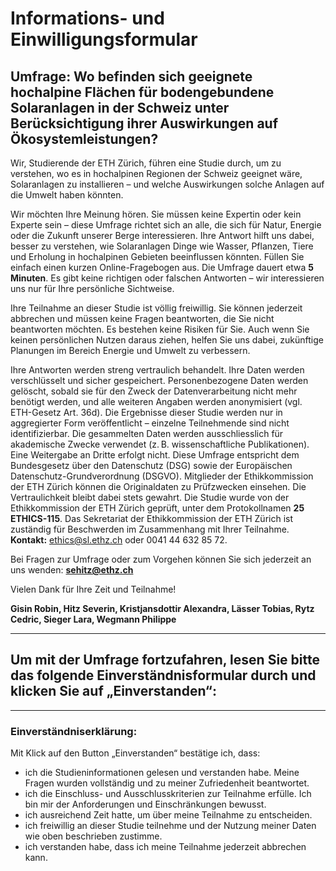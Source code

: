 # Informations- und Einwilligungsformular

## Umfrage: Wo befinden sich geeignete hochalpine Flächen für bodengebundene Solaranlagen in der Schweiz unter Berücksichtigung ihrer Auswirkungen auf Ökosystemleistungen?

Wir, Studierende der ETH Zürich, führen eine Studie durch, um zu verstehen, wo es in hochalpinen Regionen der Schweiz geeignet wäre, Solaranlagen zu installieren – und welche Auswirkungen solche Anlagen auf die Umwelt haben könnten.

Wir möchten Ihre Meinung hören. Sie müssen keine Expertin oder kein Experte sein – diese Umfrage richtet sich an alle, die sich für Natur, Energie oder die Zukunft unserer Berge interessieren. Ihre Antwort hilft uns dabei, besser zu verstehen, wie Solaranlagen Dinge wie Wasser, Pflanzen, Tiere und Erholung in hochalpinen Gebieten beeinflussen könnten. Füllen Sie einfach einen kurzen Online-Fragebogen aus. Die Umfrage dauert etwa **5 Minuten**. Es gibt keine richtigen oder falschen Antworten – wir interessieren uns nur für Ihre persönliche Sichtweise.

Ihre Teilnahme an dieser Studie ist völlig freiwillig. Sie können jederzeit abbrechen und müssen keine Fragen beantworten, die Sie nicht beantworten möchten. Es bestehen keine Risiken für Sie. Auch wenn Sie keinen persönlichen Nutzen daraus ziehen, helfen Sie uns dabei, zukünftige Planungen im Bereich Energie und Umwelt zu verbessern.

Ihre Antworten werden streng vertraulich behandelt. Ihre Daten werden verschlüsselt und sicher gespeichert. Personenbezogene Daten werden gelöscht, sobald sie für den Zweck der Datenverarbeitung nicht mehr benötigt werden, und alle weiteren Angaben werden anonymisiert (vgl. ETH-Gesetz Art. 36d). Die Ergebnisse dieser Studie werden nur in aggregierter Form veröffentlicht – einzelne Teilnehmende sind nicht identifizierbar. Die gesammelten Daten werden ausschliesslich für akademische Zwecke verwendet (z. B. wissenschaftliche Publikationen). Eine Weitergabe an Dritte erfolgt nicht. Diese Umfrage entspricht dem Bundesgesetz über den Datenschutz (DSG) sowie der Europäischen Datenschutz-Grundverordnung (DSGVO). Mitglieder der Ethikkommission der ETH Zürich können die Originaldaten zu Prüfzwecken einsehen. Die Vertraulichkeit bleibt dabei stets gewahrt. Die Studie wurde von der Ethikkommission der ETH Zürich geprüft, unter dem Protokollnamen **25 ETHICS-115**. Das Sekretariat der Ethikkommission der ETH Zürich ist zuständig für Beschwerden im Zusammenhang mit Ihrer Teilnahme.  
**Kontakt:** ethics@sl.ethz.ch oder 0041 44 632 85 72.

Bei Fragen zur Umfrage oder zum Vorgehen können Sie sich jederzeit an uns wenden: **sehitz@ethz.ch**

Vielen Dank für Ihre Zeit und Teilnahme!

**Gisin Robin, Hitz Severin, Kristjansdottir Alexandra, Lässer Tobias, Rytz Cedric, Sieger Lara, Wegmann Philippe**

---

## Um mit der Umfrage fortzufahren, lesen Sie bitte das folgende Einverständnisformular durch und klicken Sie auf „Einverstanden“:

---

### Einverständniserklärung:

Mit Klick auf den Button „Einverstanden“ bestätige ich, dass:

- ich die Studieninformationen gelesen und verstanden habe. Meine Fragen wurden vollständig und zu meiner Zufriedenheit beantwortet.
- ich die Einschluss- und Ausschlusskriterien zur Teilnahme erfülle. Ich bin mir der Anforderungen und Einschränkungen bewusst.
- ich ausreichend Zeit hatte, um über meine Teilnahme zu entscheiden.
- ich freiwillig an dieser Studie teilnehme und der Nutzung meiner Daten wie oben beschrieben zustimme.
- ich verstanden habe, dass ich meine Teilnahme jederzeit abbrechen kann.
